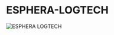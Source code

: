 # ESPHERA-LOGTECH
![ESPHERA LOGTECH](https://github.com/user-attachments/assets/e4bcfa1b-0430-44cd-bea5-88d4f4d07fa5)


